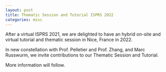 ```yaml
---
layout: post
title: Thematic Session and Tutorial ISPRS 2022
categories: misc
---
```


After a virtual ISPRS 2021, we are delighted to have an hybrid on-site and virtual tutorial and thematic session in Nice, France in 2022.
 
In new constellation with Prof. Pelletier and Prof. Zhang, and Marc Russwurm, we invite contributions to our Thematic Session and Tutorial.

More information will follow.
